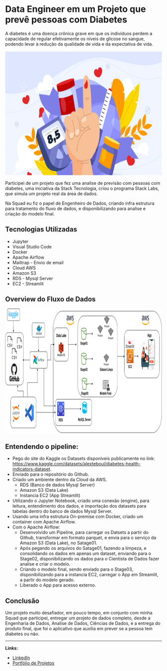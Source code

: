 # Data Engineer em um Projeto que prevê pessoas com Diabetes

A diabetes é uma doença crônica grave em que os indivíduos perdem a capacidade de regular efetivamente os níveis de glicose no sangue, podendo levar à redução da qualidade de vida e da expectativa de vida.

<p align="center">
  <img src="https://github.com/villani31/diabetes/blob/main/diabetes.png" alt="Diabetes"height=400px >
</p>

Participei de um projeto que fez uma analise de previsão com pessoas com diabetes, uma iniciativa da Stack Tecnologia, criou o programa Stack Labs, que simula um projeto real da área de dados.

Na Squad eu fiz o papel de Engenheiro de Dados, criando infra estrutura para tratamento do fluxo de dados, e disponibilizando para analise e criação do modelo final.

## Tecnologias Utilizadas

- Jupyter
- Visual Studio Code
- Docker
- Apache Airflow
- Mailtrap - Envio de email
- Cloud AWS
- Amazon S3
- RDS - Mysql Server
- EC2 - Streamlit

## Overview do Fluxo de Dados

<p align="center">
  <img src="https://github.com/villani31/diabetes/blob/main/Desenho_Projeto_Stacklabs.png" alt="Pipeline"height=400px >
</p>

## Entendendo o pipeline:

- Pego do site do Kaggle os Datasets disponíveis publicamente no link: https://www.kaggle.com/datasets/alexteboul/diabetes-health-indicators-dataset.
- Enviado para o repositório do Github.
- Criado um ambiente dentro da Cloud da AWS.
    - RDS (Banco de dados Mysql Server)
    - Amazon S3 (Data Lake)
    - Instancia EC2 (App Streamlit)
- Utilizando o Jupyter Notebook, criado uma conexão (engine), para leitura, entendimento dos dados, e importação dos datasets para tabelas dentro do banco de dados Mysql Server.
- Usando uma infra estrutura On-premise com Docker, criado um container com Apache Airflow.
- Com o Apache Airflow:
    - Desenvolvido um Pipeline, para carregar os Datsets a partir do Github, transformar em formato parquet, e envia para o serviço da Amazon S3 (Data Lake), no Satage01.
    - Após pegando os arquivos do Satage01, fazendo a limpeza, e consolidando os dados em apenas um dataset, enviando para o Stage02, disponibilizando os dados para o Cientista de Dados fazer analise e criar o modelo.
    - Criando o modelo final, sendo enviado para o Stage03, disponibilizando para a instancia EC2, carregar o App em Streamlit, a partir do modelo gerado.
    - Liberado o App para acesso externo.

## Conclusão

Um projeto muito desafiador, em pouco tempo, em conjunto com minha Squad que participei, entregar um projeto de dados completo, desde a Engenharia de Dados, Analise de Dados, Ciências de Dados, e a entrega do produto final, que foi o aplicativo que auxilia em prever se a pessoa tem diabetes ou não.
____________

**Links:**
* [LinkedIn](https://www.linkedin.com/in/thiagovillani)
* [Portfólio de Projetos](https://github.com/villani31/Data_Science)
